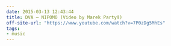 ```yaml
---
date: 2015-03-13 12:43:44
title: DVA – NIPOMO (Video by Marek Partyš)
off-site-url: "https://www.youtube.com/watch?v=7P0zDg5MhEs"
tags:
- music
---
```

